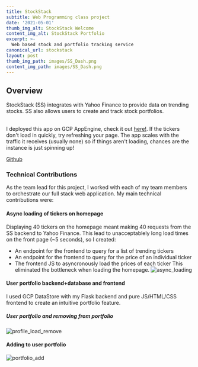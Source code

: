 ```yaml
---
title: StockStack
subtitle: Web Programming class project
date: '2021-05-01'
thumb_img_alt: StockStack Welcome
content_img_alt: StockStack Portfolio
excerpt: >-
  Web based stock and portfolio tracking service
canonical_url: stockstack
layout: post
thumb_img_path: images/SS_Dash.png 
content_img_path: images/SS_Dash.png 
---
```

## Overview

StockStack (SS) integrates with Yahoo Finance to provide data on trending stocks. SS also allows users to create and track stock portfolios.<br><br>

I deployed this app on GCP AppEngine, check it out [here!](https://cs1520-stockstack.uc.r.appspot.com/). If the tickers don't load in quickly, try refreshing your page. The app scales with the traffic it receives (usually none) so if things aren't loading, chances are the instance is just spinning up! 

[Github](https://github.com/noah710/StockStack)

### Technical Contributions
As the team lead for this project, I worked with each of my team members to orchestrate our full stack web application. My main technical contributions were:
#### Async loading of tickers on homepage
Displaying 40 tickers on the homepage meant making 40 requests from the SS backend to Yahoo Finance. This lead to unacceptablely long load times on the front page (~5 seconds), so I created:
 - An endpoint for the frontend to query for a list of trending tickers
 - An endpoint for the frontend to query for the price of an individual ticker
 - The frontend JS to asyncronously load the prices of each ticker
This eliminated the bottleneck when loading the homepage.
![async_loading](https://user-images.githubusercontent.com/42897161/117897349-9e8ce280-b290-11eb-82b2-1e08ba48beaf.gif)
#### User portfolio backend+database and frontend
I used GCP DataStore with my Flask backend and pure JS/HTML/CSS frontend to create an intuitive portfolio feature.  
##### User portfolio and removing from portfolio
![profile_load_remove](https://user-images.githubusercontent.com/42897161/117897354-a0ef3c80-b290-11eb-8aa9-d601ce030cd7.gif)

#### Adding to user portfolio
![portfolio_add](https://user-images.githubusercontent.com/42897161/117897358-a482c380-b290-11eb-8d99-1f0f33a5baee.gif)